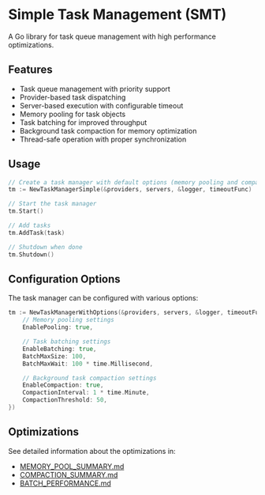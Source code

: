 # Simple Task Management (SMT)

A Go library for task queue management with high performance optimizations.

## Features

- Task queue management with priority support
- Provider-based task dispatching
- Server-based execution with configurable timeout
- Memory pooling for task objects
- Task batching for improved throughput
- Background task compaction for memory optimization
- Thread-safe operation with proper synchronization

## Usage

```go
// Create a task manager with default options (memory pooling and compaction enabled)
tm := NewTaskManagerSimple(&providers, servers, &logger, timeoutFunc)

// Start the task manager
tm.Start()

// Add tasks
tm.AddTask(task)

// Shutdown when done
tm.Shutdown()
```

## Configuration Options

The task manager can be configured with various options:

```go
tm := NewTaskManagerWithOptions(&providers, servers, &logger, timeoutFunc, &TaskManagerOptions{
    // Memory pooling settings
    EnablePooling: true,

    // Task batching settings
    EnableBatching: true,
    BatchMaxSize: 100,
    BatchMaxWait: 100 * time.Millisecond,

    // Background task compaction settings
    EnableCompaction: true,
    CompactionInterval: 1 * time.Minute,
    CompactionThreshold: 50,
})
```

## Optimizations

See detailed information about the optimizations in:
- [MEMORY_POOL_SUMMARY.md](MEMORY_POOL_SUMMARY.md)
- [COMPACTION_SUMMARY.md](COMPACTION_SUMMARY.md)
- [BATCH_PERFORMANCE.md](BATCH_PERFORMANCE.md)
